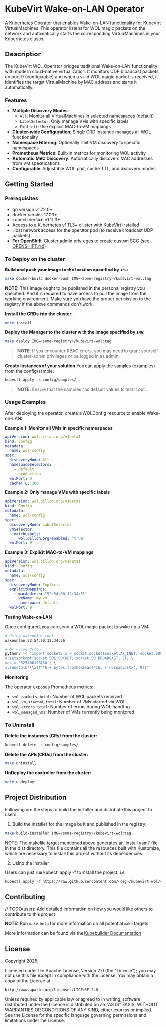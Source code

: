 # KubeVirt Wake-on-LAN Operator

A Kubernetes Operator that enables Wake-on-LAN functionality for KubeVirt VirtualMachines. This operator listens for WOL magic packets on the network and automatically starts the corresponding VirtualMachines in your Kubernetes cluster.

## Description

The KubeVirt WOL Operator bridges traditional Wake-on-LAN functionality with modern cloud-native virtualization. It monitors UDP broadcast packets on port 9 (configurable) and when a valid WOL magic packet is received, it identifies the target VirtualMachine by MAC address and starts it automatically.

### Features

- **Multiple Discovery Modes**: 
  - `All`: Monitor all VirtualMachines in selected namespaces (default)
  - `LabelSelector`: Only manage VMs with specific labels
  - `Explicit`: Use explicit MAC-to-VM mappings
- **Cluster-wide Configuration**: Single CRD instance manages all WOL functionality
- **Namespace Filtering**: Optionally limit VM discovery to specific namespaces
- **Prometheus Metrics**: Built-in metrics for monitoring WOL activity
- **Automatic MAC Discovery**: Automatically discovers MAC addresses from VM specifications
- **Configurable**: Adjustable WOL port, cache TTL, and discovery modes

## Getting Started

### Prerequisites
- go version v1.22.0+
- docker version 17.03+
- kubectl version v1.11.3+
- Access to a Kubernetes v1.11.3+ cluster with KubeVirt installed
- Host network access for the operator pod (to receive broadcast UDP packets)
- **For OpenShift**: Cluster admin privileges to create custom SCC (see [OPENSHIFT.md](OPENSHIFT.md))

### To Deploy on the cluster
**Build and push your image to the location specified by `IMG`:**

```sh
make docker-build docker-push IMG=<some-registry>/kubevirt-wol:tag
```

**NOTE:** This image ought to be published in the personal registry you specified.
And it is required to have access to pull the image from the working environment.
Make sure you have the proper permission to the registry if the above commands don’t work.

**Install the CRDs into the cluster:**

```sh
make install
```

**Deploy the Manager to the cluster with the image specified by `IMG`:**

```sh
make deploy IMG=<some-registry>/kubevirt-wol:tag
```

> **NOTE**: If you encounter RBAC errors, you may need to grant yourself cluster-admin
privileges or be logged in as admin.

**Create instances of your solution**
You can apply the samples (examples) from the config/sample:

```sh
kubectl apply -k config/samples/
```

>**NOTE**: Ensure that the samples has default values to test it out.

### Usage Examples

After deploying the operator, create a WOLConfig resource to enable Wake-on-LAN:

**Example 1: Monitor all VMs in specific namespaces**
```yaml
apiVersion: wol.pillon.org/v1beta1
kind: Config
metadata:
  name: wol-config
spec:
  discoveryMode: All
  namespaceSelectors:
    - default
    - production
  wolPort: 9
  cacheTTL: 300
```

**Example 2: Only manage VMs with specific labels**
```yaml
apiVersion: wol.pillon.org/v1beta1
kind: Config
metadata:
  name: wol-config
spec:
  discoveryMode: LabelSelector
  vmSelector:
    matchLabels:
      wol.pillon.org/enabled: "true"
  wolPort: 9
```

**Example 3: Explicit MAC-to-VM mappings**
```yaml
apiVersion: wol.pillon.org/v1beta1
kind: Config
metadata:
  name: wol-config
spec:
  discoveryMode: Explicit
  explicitMappings:
    - macAddress: "52:54:00:12:34:56"
      vmName: my-vm
      namespace: default
  wolPort: 9
```

**Testing Wake-on-LAN**

Once configured, you can send a WOL magic packet to wake up a VM:

```bash
# Using wakeonlan tool
wakeonlan 52:54:00:12:34:56

# Or using Python
python3 -c "import socket; s = socket.socket(socket.AF_INET, socket.SOCK_DGRAM); \
s.setsockopt(socket.SOL_SOCKET, socket.SO_BROADCAST, 1); \
mac = '525400123456'; \
s.sendto(b'\\xff'*6 + bytes.fromhex(mac)*16, ('<broadcast>', 9))"
```

**Monitoring**

The operator exposes Prometheus metrics:
- `wol_packets_total`: Number of WOL packets received
- `wol_vm_started_total`: Number of VMs started via WOL
- `wol_errors_total`: Number of errors during WOL handling
- `wol_managed_vms`: Number of VMs currently being monitored

### To Uninstall
**Delete the instances (CRs) from the cluster:**

```sh
kubectl delete -k config/samples/
```

**Delete the APIs(CRDs) from the cluster:**

```sh
make uninstall
```

**UnDeploy the controller from the cluster:**

```sh
make undeploy
```

## Project Distribution

Following are the steps to build the installer and distribute this project to users.

1. Build the installer for the image built and published in the registry:

```sh
make build-installer IMG=<some-registry>/kubevirt-wol:tag
```

NOTE: The makefile target mentioned above generates an 'install.yaml'
file in the dist directory. This file contains all the resources built
with Kustomize, which are necessary to install this project without
its dependencies.

2. Using the installer

Users can just run kubectl apply -f <URL for YAML BUNDLE> to install the project, i.e.:

```sh
kubectl apply -f https://raw.githubusercontent.com/<org>/kubevirt-wol/<tag or branch>/dist/install.yaml
```

## Contributing
// TODO(user): Add detailed information on how you would like others to contribute to this project

**NOTE:** Run `make help` for more information on all potential `make` targets

More information can be found via the [Kubebuilder Documentation](https://book.kubebuilder.io/introduction.html)

## License

Copyright 2025.

Licensed under the Apache License, Version 2.0 (the "License");
you may not use this file except in compliance with the License.
You may obtain a copy of the License at

    http://www.apache.org/licenses/LICENSE-2.0

Unless required by applicable law or agreed to in writing, software
distributed under the License is distributed on an "AS IS" BASIS,
WITHOUT WARRANTIES OR CONDITIONS OF ANY KIND, either express or implied.
See the License for the specific language governing permissions and
limitations under the License.

